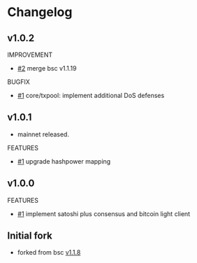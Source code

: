 # Changelog
## v1.0.2

IMPROVEMENT
* [\#2](https://github.com/coredao-org/core-chain/commit/33d8d200aa300cea80bd4b91e7df6a81af481f1d) merge bsc v1.1.19

BUGFIX
* [\#1](https://github.com/coredao-org/core-chain/commit/ed4094e96e0d009dac9ff13473b022be430f9232) core/txpool: implement additional DoS defenses

## v1.0.1
* mainnet released.

FEATURES
* [\#1]() upgrade hashpower mapping


## v1.0.0
FEATURES
* [\#1]() implement satoshi plus consensus and bitcoin light client

## Initial fork

* forked from bsc [v1.1.8](https://github.com/bnb-chain/bsc/tree/v1.1.8)
